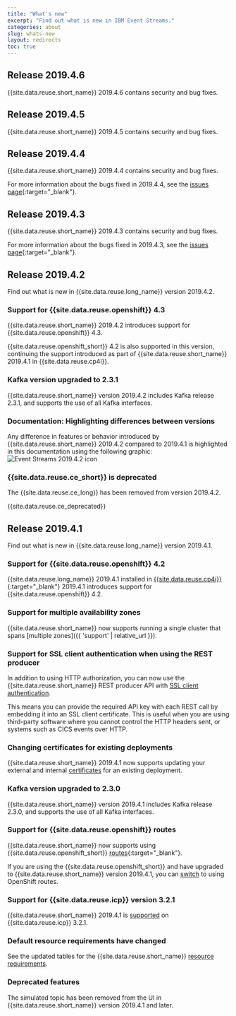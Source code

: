 ```yaml
---
title: "What's new"
excerpt: "Find out what is new in IBM Event Streams."
categories: about
slug: whats-new
layout: redirects
toc: true
---
```


## Release 2019.4.6

{{site.data.reuse.short_name}} 2019.4.6 contains security and bug fixes.
## Release 2019.4.5

{{site.data.reuse.short_name}} 2019.4.5 contains security and bug fixes.

## Release 2019.4.4

{{site.data.reuse.short_name}} 2019.4.4 contains security and bug fixes.

For more information about the bugs fixed in 2019.4.4, see the [issues page](https://github.com/IBM/event-streams/issues?utf8=%E2%9C%93&q=is:issue+label:bug+label:2019.4.4){:target="_blank"}.

## Release 2019.4.3

{{site.data.reuse.short_name}} 2019.4.3 contains security and bug fixes.

For more information about the bugs fixed in 2019.4.3, see the [issues page](https://github.com/IBM/event-streams/issues?utf8=%E2%9C%93&q=is:issue+label:bug+label:2019.4.3){:target="_blank"}.

## Release 2019.4.2

Find out what is new in {{site.data.reuse.long_name}} version 2019.4.2.

### Support for {{site.data.reuse.openshift}} 4.3

{{site.data.reuse.short_name}} 2019.4.2 introduces support for {{site.data.reuse.openshift}} 4.3.

{{site.data.reuse.openshift_short}} 4.2 is also supported in this version, continuing the support introduced as part of {{site.data.reuse.short_name}} 2019.4.1 in {{site.data.reuse.cp4i}}.

### Kafka version upgraded to 2.3.1

{{site.data.reuse.short_name}} version 2019.4.2 includes Kafka release 2.3.1, and supports the use of all Kafka interfaces.

### Documentation: Highlighting differences between versions

Any difference in features or behavior introduced by {{site.data.reuse.short_name}} 2019.4.2 compared to 2019.4.1 is highlighted in this documentation using the following graphic: ![Event Streams 2019.4.2 icon](../../../images/2019.4.2.svg "In Event Streams 2019.4.2.")

### {{site.data.reuse.ce_short}} is deprecated

The {{site.data.reuse.ce_long}} has been removed from version 2019.4.2.

{{site.data.reuse.ce_deprecated}}


## Release 2019.4.1

Find out what is new in {{site.data.reuse.long_name}} version 2019.4.1.

### Support for {{site.data.reuse.openshift}} 4.2

{{site.data.reuse.long_name}} 2019.4.1 installed in [{{site.data.reuse.cp4i}}](https://www.ibm.com/support/knowledgecenter/SSGT7J_19.4/welcome.html){:target="_blank"} 2019.4.1 introduces support for {{site.data.reuse.openshift}} 4.2.

### Support for multiple availability zones

{{site.data.reuse.short_name}} now supports running a single cluster that spans [multiple zones]({{ 'support' | relative_url }}).

### Support for SSL client authentication when using the REST producer

In addition to using HTTP authorization, you can now use the {{site.data.reuse.short_name}} REST producer API with [SSL client authentication](../../connecting/rest-api/).

This means you can provide the required API key with each REST call by embedding it into an SSL client certificate. This is useful when you are using third-party software where you cannot control the HTTP headers sent, or systems such as CICS events over HTTP.

### Changing certificates for existing deployments

{{site.data.reuse.short_name}} 2019.4.1 now supports updating your external and internal [certificates](../../security/updating-certificates/) for an existing deployment.

### Kafka version upgraded to 2.3.0

{{site.data.reuse.short_name}} version 2019.4.1 includes Kafka release 2.3.0, and supports the use of all Kafka interfaces.

### Support for {{site.data.reuse.openshift}} routes

{{site.data.reuse.short_name}} now supports using {{site.data.reuse.openshift_short}} [routes](https://docs.openshift.com/container-platform/3.11/architecture/networking/routes.html){:target="_blank"}.

If you are using the {{site.data.reuse.openshift_short}} and have upgraded to {{site.data.reuse.short_name}} version 2019.4.1, you can [switch](../../installing/upgrading/#switch-to-routes) to using OpenShift routes.

### Support for {{site.data.reuse.icp}} version 3.2.1

{{site.data.reuse.short_name}} 2019.4.1 is [supported](../../installing/prerequisites/#container-environment) on {{site.data.reuse.icp}} 3.2.1.

### Default resource requirements have changed

See the updated tables for the {{site.data.reuse.short_name}} [resource requirements](../../installing/prerequisites/#helm-resource-requirements).

### Deprecated features

The simulated topic has been removed from the UI in {{site.data.reuse.short_name}} version 2019.4.1 and later.
